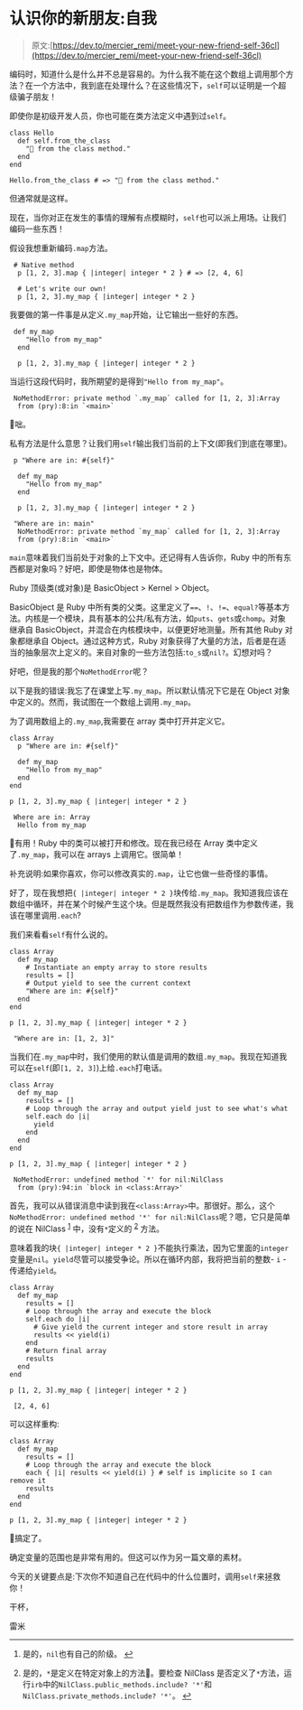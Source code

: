 # 认识你的新朋友:自我

> 原文:[https://dev.to/mercier_remi/meet-your-new-friend-self-36cl](https://dev.to/mercier_remi/meet-your-new-friend-self-36cl)

编码时，知道什么是什么并不总是容易的。为什么我不能在这个数组上调用那个方法？在一个方法中，我到底在处理什么？在这些情况下，`self`可以证明是一个超级骗子朋友！

即使你是初级开发人员，你也可能在类方法定义中遇到过`self`。

```
class Hello
  def self.from_the_class
    "👋 from the class method."
  end
end

Hello.from_the_class # => "👋 from the class method." 
```

但通常就是这样。

现在，当你对正在发生的事情的理解有点模糊时，`self`也可以派上用场。让我们编码一些东西！

假设我想重新编码`.map`方法。

```
 # Native method
  p [1, 2, 3].map { |integer| integer * 2 } # => [2, 4, 6]

  # Let's write our own!
  p [1, 2, 3].my_map { |integer| integer * 2 } 
```

我要做的第一件事是从定义`.my_map`开始，让它输出一些好的东西。

```
 def my_map
    "Hello from my_map"
  end

  p [1, 2, 3].my_map { |integer| integer * 2 } 
```

当运行这段代码时，我所期望的是得到`"Hello from my_map"`。

```
 NoMethodError: private method `.my_map` called for [1, 2, 3]:Array
  from (pry):8:in `<main>` 
```

🤔咄。

私有方法是什么意思？让我们用`self`输出我们当前的上下文(即我们到底在哪里)。

```
 p "Where are in: #{self}"

  def my_map
    "Hello from my_map"
  end

  p [1, 2, 3].my_map { |integer| integer * 2 } 
```

```
 "Where are in: main"
  NoMethodError: private method `my_map` called for [1, 2, 3]:Array
  from (pry):8:in `<main>` 
```

`main`意味着我们当前处于对象的上下文中。还记得有人告诉你，Ruby 中的所有东西都是对象吗？好吧，即使是物体也是物体。

Ruby 顶级类(或对象)是 BasicObject > Kernel > Object。

BasicObject 是 Ruby 中所有类的父类。这里定义了`==`、`!`、`!=`、`equal?`等基本方法。内核是一个模块，具有基本的公共/私有方法，如`puts`、`gets`或`chomp`。对象继承自 BasicObject，并混合在内核模块中，以便更好地测量。所有其他 Ruby 对象都继承自 Object。通过这种方式，Ruby 对象获得了大量的方法，后者是在适当的抽象层次上定义的。来自对象的一些方法包括:`to_s`或`nil?`。幻想对吗？

好吧，但是我的那个`NoMethodError`呢？

以下是我的错误:我忘了在课堂上写`.my_map`。所以默认情况下它是在 Object 对象中定义的。然而，我试图在一个数组上调用`.my_map`。

为了调用数组上的`.my_map`,我需要在 array 类中打开并定义它。

```
class Array
  p "Where are in: #{self}"

  def my_map
    "Hello from my_map"
  end
end

p [1, 2, 3].my_map { |integer| integer * 2 } 
```

```
 Where are in: Array
  Hello from my_map 
```

👏有用！Ruby 中的类可以被打开和修改。现在我已经在 Array 类中定义了`.my_map`，我可以在 arrays 上调用它。很简单！

补充说明:如果你喜欢，你可以修改真实的`.map`，让它也做一些奇怪的事情。

好了，现在我想把`{ |integer| integer * 2 }`块传给`.my_map`。我知道我应该在数组中循环，并在某个时候产生这个块。但是既然我没有把数组作为参数传递，我该在哪里调用`.each`?

我们来看看`self`有什么说的。

```
class Array
  def my_map
    # Instantiate an empty array to store results
    results = []
    # Output yield to see the current context
    "Where are in: #{self}"
  end
end

p [1, 2, 3].my_map { |integer| integer * 2 } 
```

```
 "Where are in: [1, 2, 3]" 
```

当我们在`.my_map`中时，我们使用的默认值是调用的数组`.my_map`。我现在知道我可以在`self`(即`[1, 2, 3]`)上给`.each`打电话。

```
class Array
  def my_map
    results = []
    # Loop through the array and output yield just to see what's what
    self.each do |i|
      yield
    end
  end
end

p [1, 2, 3].my_map { |integer| integer * 2 } 
```

```
 NoMethodError: undefined method `*' for nil:NilClass
  from (pry):94:in `block in <class:Array>' 
```

首先，我可以从错误消息中读到我在`<class:Array>`中。那很好。那么，这个`NoMethodError: undefined method '*' for nil:NilClass`呢？嗯，它只是简单的说在 NilClass <sup id="fnref1">[1](#fn1)</sup> 中，没有`*`定义的 <sup id="fnref2">[2](#fn2)</sup> 方法。

意味着我的块`{ |integer| integer * 2 }`不能执行乘法，因为它里面的`integer`变量是`nil`。`yield`尽管可以接受争论。所以在循环内部，我将把当前的整数- `i` -传递给`yield`。

```
class Array
  def my_map
    results = []
    # Loop through the array and execute the block
    self.each do |i|
      # Give yield the current integer and store result in array
      results << yield(i)
    end
    # Return final array
    results
  end
end

p [1, 2, 3].my_map { |integer| integer * 2 } 
```

```
 [2, 4, 6] 
```

可以这样重构:

```
class Array
  def my_map
    results = []
    # Loop through the array and execute the block
    each { |i| results << yield(i) } # self is implicite so I can remove it
    results
  end
end

p [1, 2, 3].my_map { |integer| integer * 2 } 
```

🥳搞定了。

确定变量的范围也是非常有用的。但这可以作为另一篇文章的素材。

今天的关键要点是:下次你不知道自己在代码中的什么位置时，调用`self`来拯救你！

干杯，

雷米

* * *

1.  是的，`nil`也有自己的阶级。 [↩](#fnref1)

2.  是的，`*`是定义在特定对象上的方法🤪。要检查 NilClass 是否定义了`*`方法，运行`irb`中的`NilClass.public_methods.include? '*'`和`NilClass.private_methods.include? '*'`。 [↩](#fnref2)